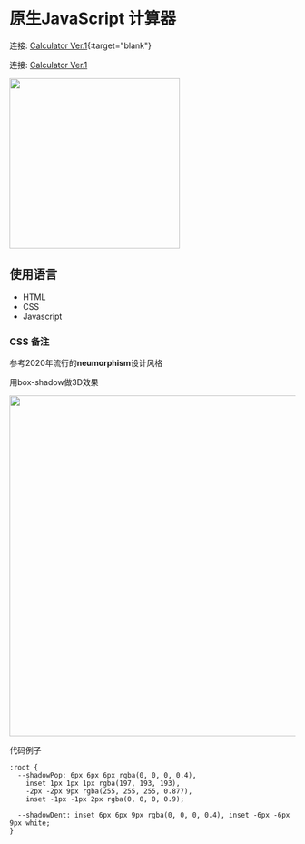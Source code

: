 # 原生JavaScript 计算器

连接: [Calculator Ver.1](https://musekorea.github.io/js-Calculator/){:target="blank"}

连接: <a href="https://musekorea.github.io/js-Calculator/" target="_blank">Calculator Ver.1</a>

<img src="https://user-images.githubusercontent.com/77679025/147753921-505213cb-a591-4f89-9b27-8627698c12df.gif" width="300px">


## 使用语言
- HTML
- CSS
- Javascript

### CSS 备注

参考2020年流行的**neumorphism**设计风格

用box-shadow做3D效果 

<img src="https://user-images.githubusercontent.com/77679025/147754943-819e2524-061e-4c7e-88a0-e690e228f6ea.png" width="600px">  

代码例子
```
:root {
  --shadowPop: 6px 6px 6px rgba(0, 0, 0, 0.4),
    inset 1px 1px 1px rgba(197, 193, 193),
    -2px -2px 9px rgba(255, 255, 255, 0.877),
    inset -1px -1px 2px rgba(0, 0, 0, 0.9);

  --shadowDent: inset 6px 6px 9px rgba(0, 0, 0, 0.4), inset -6px -6px 9px white;
}
```

